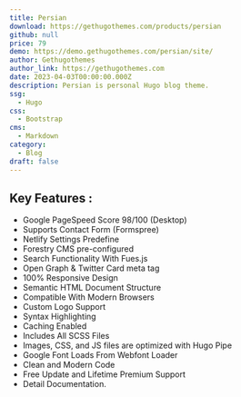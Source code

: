 ```yaml
---
title: Persian
download: https://gethugothemes.com/products/persian
github: null
price: 79
demo: https://demo.gethugothemes.com/persian/site/
author: Gethugothemes
author_link: https://gethugothemes.com
date: 2023-04-03T00:00:00.000Z
description: Persian is personal Hugo blog theme.
ssg:
  - Hugo
css:
  - Bootstrap
cms:
  - Markdown
category:
  - Blog
draft: false
---
```


## Key Features :

- Google PageSpeed Score 98/100 (Desktop)
- Supports Contact Form (Formspree)
- Netlify Settings Predefine
- Forestry CMS pre-configured
- Search Functionality With Fues.js
- Open Graph & Twitter Card meta tag
- 100% Responsive Design
- Semantic HTML Document Structure
- Compatible With Modern Browsers
- Custom Logo Support
- Syntax Highlighting
- Caching Enabled
- Includes All SCSS Files
- Images, CSS, and JS files are optimized with Hugo Pipe
- Google Font Loads From Webfont Loader
- Clean and Modern Code
- Free Update and Lifetime Premium Support
- Detail Documentation.

